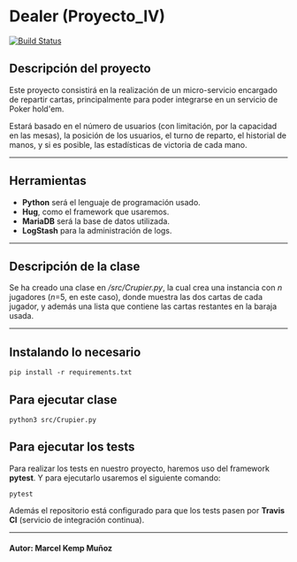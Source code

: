 # Dealer (Proyecto_IV)

[![Build Status](https://travis-ci.com/MarcelKemp/Proyecto_IV-Dealer.svg?branch=master)](https://travis-ci.com/MarcelKemp/Proyecto_IV-Dealer)

## Descripción del proyecto

Este proyecto consistirá en la realización de un micro-servicio encargado de repartir cartas, principalmente para poder integrarse en un servicio de Poker hold'em.

Estará basado en el número de usuarios (con limitación, por la capacidad en las mesas), la posición de los usuarios, el turno de reparto, el historial de manos, y si es posible, las estadísticas de victoria de cada mano.

---
## Herramientas
- **Python** será el lenguaje de programación usado.
- **Hug**, como el framework que usaremos.
- **MariaDB** será la base de datos utilizada.
- **LogStash** para la administración de logs.

---
## Descripción de la clase
Se ha creado una clase en */src/Crupier.py*, la cual crea una instancia con *n* jugadores (*n*=5, en este caso), donde muestra las dos cartas de cada jugador, y además una lista que contiene las cartas restantes en la baraja usada.  

---
## Instalando lo necesario
    pip install -r requirements.txt

## Para ejecutar clase
  	python3 src/Crupier.py

## Para ejecutar los tests
Para realizar los tests en nuestro proyecto, haremos uso del framework  **pytest**. Y para ejecutarlo usaremos el siguiente comando:

    pytest

Además el repositorio está configurado para que los tests pasen por **Travis CI** (servicio de integración continua).

---
#### Autor: Marcel Kemp Muñoz
